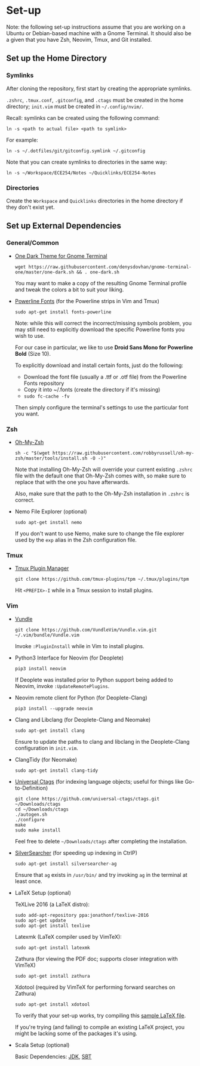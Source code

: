# Set-up

Note: the following set-up instructions assume that you are working on a Ubuntu or Debian-based machine with a Gnome Terminal. It should also be a given that you have Zsh, Neovim, Tmux, and Git installed.

## Set up the Home Directory

### Symlinks

After cloning the repository, first start by creating the appropriate symlinks.

`.zshrc`, `.tmux.conf`, `.gitconfig`, and `.ctags` must be created in the home directory; `init.vim` must be created in `~/.config/nvim/`.

Recall: symlinks can be created using the following command:

```
ln -s <path to actual file> <path to symlink>
```

For example:

```
ln -s ~/.dotfiles/git/gitconfig.symlink ~/.gitconfig
```

Note that you can create symlinks to directories in the same way:

```
ln -s ~/Workspace/ECE254/Notes ~/Quicklinks/ECE254-Notes
```

### Directories

Create the `Workspace` and `Quicklinks` directories in the home directory if they don't exist yet.

## Set up External Dependencies

### General/Common

* [One Dark Theme for Gnome Terminal](https://github.com/denysdovhan/one-gnome-terminal)

   ```
   wget https://raw.githubusercontent.com/denysdovhan/gnome-terminal-one/master/one-dark.sh && . one-dark.sh
   ```

   You may want to make a copy of the resulting Gnome Terminal profile and tweak the colors a bit to suit your liking.

* [Powerline Fonts](https://github.com/powerline/fonts) (for the Powerline strips in Vim and Tmux)

   ```
   sudo apt-get install fonts-powerline
   ```

   Note: while this will correct the incorrect/missing symbols problem, you may still need to explicitly download the specific Powerline fonts you wish to use.

   For our case in particular, we like to use **Droid Sans Mono for Powerline Bold** (Size 10).

   To explicitly download and install certain fonts, just do the following:

   * Download the font file (usually a .ttf or .otf file) from the Powerline Fonts repository
   * Copy it into ~/.fonts (create the directory if it's missing)
   * `sudo fc-cache -fv`

   [//]: # "How to install fonts on Linux: https://www.blackmoreops.com/2014/07/31/install-fonts-on-linux/"

   Then simply configure the terminal's settings to use the particular font you want.

### Zsh

* [Oh-My-Zsh](https://github.com/robbyrussell/oh-my-zsh)

   ```
   sh -c "$(wget https://raw.githubusercontent.com/robbyrussell/oh-my-zsh/master/tools/install.sh -O -)"
   ```

   Note that installing Oh-My-Zsh will override your current existing `.zshrc` file with the default one that Oh-My-Zsh comes with, so make sure to replace that with the one you have afterwards.

   Also, make sure that the path to the Oh-My-Zsh installation in `.zshrc` is correct.

* Nemo File Explorer (optional)

   ```
   sudo apt-get install nemo
   ```

   If you don't want to use Nemo, make sure to change the file explorer used by the `exp` alias in the Zsh configuration file.

### Tmux

* [Tmux Plugin Manager](https://github.com/tmux-plugins/tpm)
   ```
   git clone https://github.com/tmux-plugins/tpm ~/.tmux/plugins/tpm
   ```

   Hit `<PREFIX>-I` while in a Tmux session to install plugins.

### Vim

* [Vundle](https://github.com/VundleVim/Vundle.vim)

   ```
   git clone https://github.com/VundleVim/Vundle.vim.git ~/.vim/bundle/Vundle.vim
   ```

   Invoke `:PluginInstall` while in Vim to install plugins.

* Python3 Interface for Neovim (for Deoplete)

   ```
   pip3 install neovim
   ```

   If Deoplete was installed prior to Python support being added to Neovim, invoke `:UpdateRemotePlugins`.

* Neovim remote client for Python (for Deoplete-Clang)

   ```
   pip3 install --upgrade neovim
   ```

* Clang and Libclang (for Deoplete-Clang and Neomake)

   ```
   sudo apt-get install clang
   ```

   Ensure to update the paths to clang and libclang in the Deoplete-Clang configuration in `init.vim`.

* ClangTidy (for Neomake)

   ```
   sudo apt-get install clang-tidy
   ```

* [Universal Ctags](https://askubuntu.com/questions/796408/installing-and-using-universal-ctags-instead-of-exuberant-ctags) (for indexing language objects; useful for things like Go-to-Definition)

   ```
   git clone https://github.com/universal-ctags/ctags.git ~/Downloads/ctags
   cd ~/Downloads/ctags
   ./autogen.sh
   ./configure
   make
   sudo make install
   ```

   Feel free to delete `~/Downloads/ctags` after completing the installation.

* [SilverSearcher](https://github.com/ggreer/the_silver_searcher) (for speeding up indexing in CtrlP)

   ```
   sudo apt-get install silversearcher-ag
   ```

   Ensure that `ag` exists in `/usr/bin/` and try invoking `ag` in the terminal at least once.

* LaTeX Setup (optional)

   [//]: # "Getting Started with LaTeX on Linux (the basics): https://stackoverflow.com/questions/1017055/get-started-with-latex-on-linux"

   [//]: # "Compile LaTeX doc manually on Linux: https://tex.stackexchange.com/questions/16884/compiling-a-latex-document-manually"

   TeXLive 2016 (a LaTeX distro):
   ```
   sudo add-apt-repository ppa:jonathonf/texlive-2016
   sudo apt-get update
   sudo apt-get install texlive
   ```

   Latexmk (LaTeX compiler used by VimTeX):
   ```
   sudo apt-get install latexmk
   ```

   Zathura (for viewing the PDF doc; supports closer integration with VimTeX)
   ```
   sudo apt-get install zathura
   ```

   Xdotool (required by VimTeX for performing forward searches on Zathura)
   ```
   sudo apt-get install xdotool
   ```

   To verify that your set-up works, try compiling this [sample LaTeX file](http://www.maths.tcd.ie/~dwilkins/LaTeXPrimer/TypicalInput.html).

   If you're trying (and failing) to compile an existing LaTeX project, you might be lacking some of the packages it's using.

* Scala Setup (optional)

   Basic Dependencies: [JDK](https://stackoverflow.com/questions/14788345/how-to-install-jdk-on-ubuntu-linux), [SBT](http://www.scala-sbt.org/release/docs/Installing-sbt-on-Linux.html)
